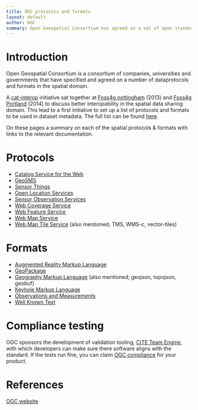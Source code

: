 ```yaml
---
title: OGC protocols and formats
layout: default
author: OGC
summary: Open Geospatial Consortium has agreed on a set of open standards that are commonly used in the spatial industry to exchange data over the web
---
```


Introduction
============

Open Geospatial Consortium is a consortium of companies, universities and governments that have specified and agreed on a number of dataprotocols and formats in the spatial domain. 

A [cat-interop](https://github.com/OSGeo/Cat-Interop) initiative sat together at [Foss4g nottingham](http://2013.foss4g.org) (2013) and [Foss4g Portland](http://2014.foss4g.org) (2014) to discuss better interopability in the spatial data sharing domain. This lead to a first initiative to set up a list of protocols and formats to be used in dataset metadata. The full list can be found [here](https://github.com/OSGeo/Cat-Interop/blob/master/LinkPropertyLookupTable.csv).

On these pages a summary on each of the spatial protocols & formats with links to the relevant documentation.

Protocols
=========

* [Catalog Service for the Web](protocols/csw.html)
* [GeoSMS](protocols/geosms.html)
* [Sensor Things](protocols/iot.html)
* [Open Location Services](protocols/openls.html)
* [Sensor Observation Services](protocols/sos.html)
* [Web Coverage Service](protocols/wcs.html)
* [Web Feature Service](protocols/wfs.html)
* [Web Map Service](protocols/wms.html)
* [Web Map Tile Service](protocols/wmts.html) (also mentioned; TMS, WMS-c, vector-tiles)

Formats
=======

* [Augmented Reality Markup Language](formats/arml.html)
* [GeoPackage](formats/geopackage.html)
* [Geography Markup Language](formats/gml.html) (also mentioned; geojson, topojson, geobuf) 
* [Keyhole Markup Language](formats/kml.html)
* [Observations and Measurements](formats/om.html)
* [Well Known Text](formats/wkt.html)
 

Compliance testing
==================

OGC sponsors the development of validation tooling, [CITE Team Engine](https://github.com/opengeospatial/teamengine), with which developers can make sure there software aligns with the standard. If the tests run fine, you can claim [OGC compliance](http://www.opengeospatial.org/compliance) for your product.

References
==========

[OGC website](http://www.opengeospatial.org)